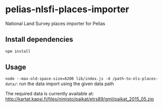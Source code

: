 
# pelias-nlsfi-places-importer
National Land Survey places importer for Pelias

## Install dependencies

```bash
npm install
```

## Usage

`node --max-old-space-size=6200 lib/index.js -d /path-to-nls-places-data/`: run the data import using the given data path

The required data is currently available at: http://kartat.kapsi.fi/files/nimisto/paikat/etrs89/gml/paikat_2015_05.zip
